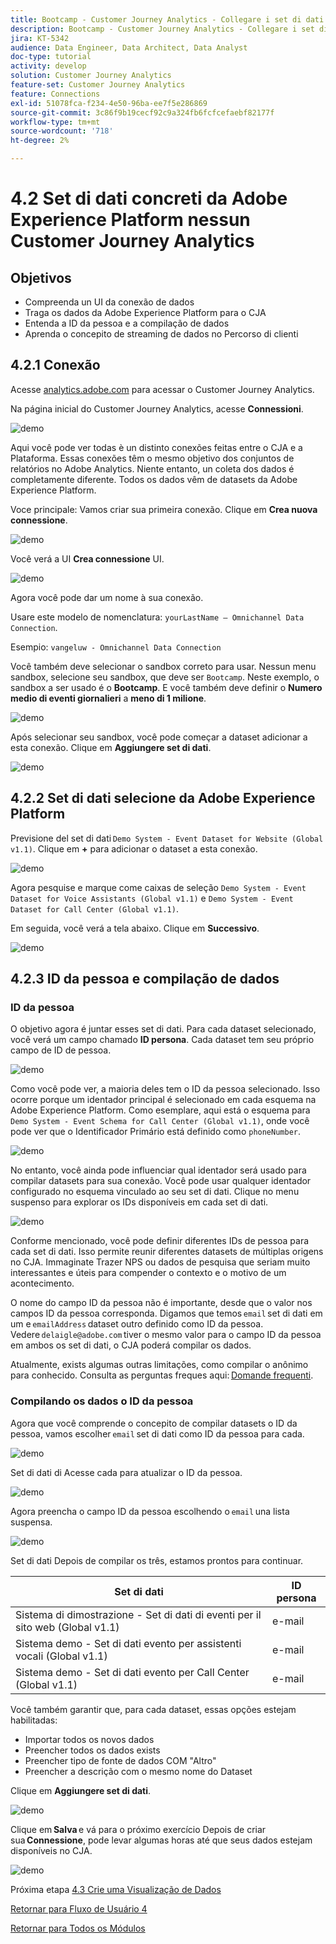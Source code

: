 ```yaml
---
title: Bootcamp - Customer Journey Analytics - Collegare i set di dati Adobe Experience Platform in Customer Journey Analytics - Brasile
description: Bootcamp - Customer Journey Analytics - Collegare i set di dati Adobe Experience Platform in Customer Journey Analytics - Brasile
jira: KT-5342
audience: Data Engineer, Data Architect, Data Analyst
doc-type: tutorial
activity: develop
solution: Customer Journey Analytics
feature-set: Customer Journey Analytics
feature: Connections
exl-id: 51078fca-f234-4e50-96ba-ee7f5e286869
source-git-commit: 3c86f9b19cecf92c9a324fb6fcfcefaebf82177f
workflow-type: tm+mt
source-wordcount: '718'
ht-degree: 2%

---
```


# 4.2 Set di dati concreti da Adobe Experience Platform nessun Customer Journey Analytics

## Objetivos

- Compreenda un UI da conexão de dados
- Traga os dados da Adobe Experience Platform para o CJA
- Entenda a ID da pessoa e a compilação de dados
- Aprenda o concepito de streaming de dados no Percorso di clienti

## 4.2.1 Conexão

Acesse [analytics.adobe.com](https://analytics.adobe.com) para acessar o Customer Journey Analytics.

Na página inicial do Customer Journey Analytics, acesse **Connessioni**.

![demo](./images/cja2.png)

Aqui você pode ver todas è un distinto conexões feitas entre o CJA e a Plataforma. Essas conexões têm o mesmo objetivo dos conjuntos de relatórios no Adobe Analytics. Niente entanto, un coleta dos dados é completamente diferente. Todos os dados vêm de datasets da Adobe Experience Platform.

Voce principale: Vamos criar sua primeira conexão. Clique em **Crea nuova connessione**.

![demo](./images/cja4.png)

Você verá a UI **Crea connessione** UI.

![demo](./images/cja5.png)

Agora você pode dar um nome à sua conexão.

Usare este modelo de nomenclatura: `yourLastName – Omnichannel Data Connection`.

Esempio: `vangeluw - Omnichannel Data Connection`

Você também deve selecionar o sandbox correto para usar. Nessun menu sandbox, selecione seu sandbox, que deve ser `Bootcamp`. Neste exemplo, o sandbox a ser usado é o **Bootcamp**. E você também deve definir o **Numero medio di eventi giornalieri** a **meno di 1 milione**.

![demo](./images/cjasb.png)

Após selecionar seu sandbox, você pode começar a dataset adicionar a esta conexão. Clique em **Aggiungere set di dati**.

![demo](./images/cjasb1.png)

## 4.2.2 Set di dati selecione da Adobe Experience Platform

Previsione del set di dati `Demo System - Event Dataset for Website (Global v1.1)`. Clique em **+** para adicionar o dataset a esta conexão.

![demo](./images/cja7.png)

Agora pesquise e marque come caixas de seleção `Demo System - Event Dataset for Voice Assistants (Global v1.1)` e `Demo System - Event Dataset for Call Center (Global v1.1)`.

Em seguida, você verá a tela abaixo. Clique em **Successivo**.

![demo](./images/cja9.png)

## 4.2.3 ID da pessoa e compilação de dados

### ID da pessoa

O objetivo agora é juntar esses set di dati. Para cada dataset selecionado, você verá um campo chamado **ID persona**. Cada dataset tem seu próprio campo de ID de pessoa.

![demo](./images/cja11.png)

Como você pode ver, a maioria deles tem o ID da pessoa selecionado. Isso ocorre porque um identador principal é selecionado em cada esquema na Adobe Experience Platform. Como esemplare, aqui está o esquema para `Demo System - Event Schema for Call Center (Global v1.1)`, onde você pode ver que o Identificador Primário está definido como `phoneNumber`.

![demo](./images/cja13.png)

No entanto, você ainda pode influenciar qual identador será usado para compilar datasets para sua conexão. Você pode usar qualquer identador configurado no esquema vinculado ao seu set di dati. Clique no menu suspenso para explorar os IDs disponíveis em cada set di dati.

![demo](./images/cja14.png)

Conforme mencionado, você pode definir diferentes IDs de pessoa para cada set di dati. Isso permite reunir diferentes datasets de múltiplas origens no CJA. Immaginate Trazer NPS ou dados de pesquisa que seriam muito interessantes e úteis para compender o contexto e o motivo de um acontecimento.

O nome do campo ID da pessoa não é importante, desde que o valor nos campos ID da pessoa corresponda. Digamos que temos `email` set di dati em um e `emailAddress` dataset outro definido como ID da pessoa. Vedere `delaigle@adobe.com` tiver o mesmo valor para o campo ID da pessoa em ambos os set di dati, o CJA poderá compilar os dados.

Atualmente, exists algumas outras limitações, como compilar o anônimo para conhecido. Consulta as perguntas freques aqui: [Domande frequenti](https://experienceleague.adobe.com/docs/analytics-platform/using/cja-overview/cja-faq.html?lang=it).


### Compilando os dados o ID da pessoa

Agora que você comprende o concepito de compilar datasets o ID da pessoa, vamos escolher `email` set di dati como ID da pessoa para cada.

![demo](./images/cja15.png)

Set di dati di Acesse cada para atualizar o ID da pessoa.

![demo](./images/cja12a.png)

Agora preencha o campo ID da pessoa escolhendo o `email` una lista suspensa.

![demo](./images/cja17.png)

Set di dati Depois de compilar os três, estamos prontos para continuar.

| Set di dati | ID persona |
| ----------------- |-------------| 
| Sistema di dimostrazione - Set di dati di eventi per il sito web (Global v1.1) | e-mail |
| Sistema demo - Set di dati evento per assistenti vocali (Global v1.1) | e-mail |
| Sistema demo - Set di dati evento per Call Center (Global v1.1) | e-mail |

Você também garantir que, para cada dataset, essas opções estejam habilitadas:

- Importar todos os novos dados
- Preencher todos os dados exists
- Preencher tipo de fonte de dados COM &quot;Altro&quot;
- Preencher a descrição com o mesmo nome do Dataset

Clique em **Aggiungere set di dati**.

![demo](./images/cja16.png)

Clique em **Salva** e vá para o próximo exercício Depois de criar sua **Connessione**, pode levar algumas horas até que seus dados estejam disponíveis no CJA.

![demo](./images/cja20.png)

Próxima etapa [4.3 Crie uma Visualização de Dados](./ex3.md)

[Retornar para Fluxo de Usuário 4](./uc4.md)

[Retornar para Todos os Módulos](./../../overview.md)
